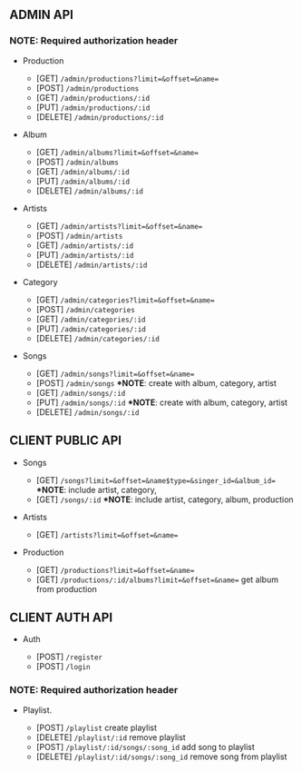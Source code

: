 ## ADMIN API

### **NOTE**: Required authorization header

- Production

  - [GET] `/admin/productions?limit=&offset=&name=`
  - [POST] `/admin/productions`
  - [GET] `/admin/productions/:id`
  - [PUT] `/admin/productions/:id`
  - [DELETE] `/admin/productions/:id`

- Album

  - [GET] `/admin/albums?limit=&offset=&name=`
  - [POST] `/admin/albums`
  - [GET] `/admin/albums/:id`
  - [PUT] `/admin/albums/:id`
  - [DELETE] `/admin/albums/:id`

- Artists

  - [GET] `/admin/artists?limit=&offset=&name=`
  - [POST] `/admin/artists`
  - [GET] `/admin/artists/:id`
  - [PUT] `/admin/artists/:id`
  - [DELETE] `/admin/artists/:id`

- Category

  - [GET] `/admin/categories?limit=&offset=&name=`
  - [POST] `/admin/categories`
  - [GET] `/admin/categories/:id`
  - [PUT] `/admin/categories/:id`
  - [DELETE] `/admin/categories/:id`

- Songs
  - [GET] `/admin/songs?limit=&offset=&name=`
  - [POST] `/admin/songs` **\*NOTE**: create with album, category, artist
  - [GET] `/admin/songs/:id`
  - [PUT] `/admin/songs/:id` **\*NOTE**: create with album, category, artist
  - [DELETE] `/admin/songs/:id`

## CLIENT PUBLIC API

- Songs

  - [GET] `/songs?limit=&offset=&name$type=&singer_id=&album_id=` **\*NOTE**: include artist, category,
  - [GET] `/songs/:id` **\*NOTE**: include artist, category, album, production

- Artists

  - [GET] `/artists?limit=&offset=&name=`

- Production

  - [GET] `/productions?limit=&offset=&name=`
  - [GET] `/productions/:id/albums?limit=&offset=&name=` get album from production

## CLIENT AUTH API

- Auth

  - [POST] `/register`
  - [POST] `/login`

### **NOTE**: Required authorization header

- Playlist.

  - [POST] `/playlist` create playlist
  - [DELETE] `/playlist/:id` remove playlist
  - [POST] `/playlist/:id/songs/:song_id` add song to playlist
  - [DELETE] `/playlist/:id/songs/:song_id` remove song from playlist
